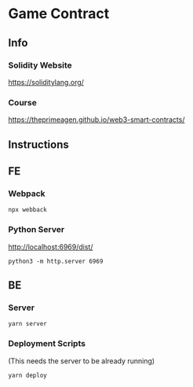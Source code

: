 # Game Contract

## Info

### Solidity Website

<https://soliditylang.org/>

### Course

<https://theprimeagen.github.io/web3-smart-contracts/>

## Instructions

## FE

### Webpack

```text
npx webback
```

### Python Server

<http://localhost:6969/dist/>

```text
python3 -m http.server 6969
```

## BE

### Server

```text
yarn server
```

### Deployment Scripts

(This needs the server to be already running)

```text
yarn deploy
```
